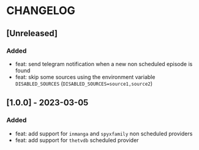 # CHANGELOG

## [Unreleased]

### Added

- feat: send telegram notification when a new non scheduled episode is found
- feat: skip some sources using the environment variable `DISABLED_SOURCES` (`DISABLED_SOURCES=source1,source2`)

## [1.0.0] - 2023-03-05

### Added

- feat: add support for `inmanga` and `spyxfamily` non scheduled providers
- feat: add support for `thetvdb` scheduled provider
